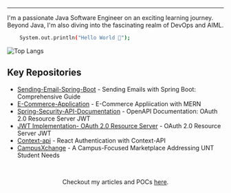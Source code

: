 ---
I'm a passionate Java Software Engineer on an exciting learning journey.
Beyond Java, I'm also diving into the fascinating realm of DevOps and AIML.

```bash
    System.out.println("Hello World 👋");
```

<!--- ![Amrit's GitHub stats](https://github-readme-stats.vercel.app/api?username=amritcsadhikari&show_icons=true&theme=cobalt) -->

![Top Langs](https://github-readme-stats.vercel.app/api/top-langs/?username=aa1588&layout=compact&show_icons=true&theme=highcontrast)

<!---## Amrit Adhikari 
 Developer At - [THE STACK SCHOOL](https://github.com/thestackschool) -->

<!--
**aa1588/aa1588** is a ✨ _special_ ✨ repository because its `README.md` (this file) appears on your GitHub profile.

Here are some ideas to get you started:

- 🔭 I’m currently working on ...
- 🌱 I’m currently learning ...
- 👯 I’m looking to collaborate on ...
- 🤔 I’m looking for help with ...
- 💬 Ask me about ...
- 📫 How to reach me: ...
- 😄 Pronouns: ...
- ⚡ Fun fact: ...
-->
## Key Repositories

* [Sending-Email-Spring-Boot](https://github.com/aa1588/Sending-Email-Spring-Boot) - Sending Emails with Spring Boot: Comprehensive Guide
* [E-Commerce-Application](https://github.com/aa1588/E-Commerce-Application) - E-Commerce Appliication with MERN
* [Spring-Security-API-Documentation](https://github.com/aa1588/Spring-Security-API-Documentation) - OpenAPI Documentation: OAuth 2.0 Resource Server JWT
* [JWT Implementation- OAuth 2.0 Resource Server](https://github.com/aa1588/Jwt-oauth2-resource-server) - OAuth 2.0 Resource Server JWT
* [Context-api](https://github.com/aa1588/React-Context-ProtectedRoutes-Authentication-Fullstack) - React Authentication with Context-API
* [CampusXchange](https://github.com/aa1588/campusXchange) - A Campus-Focused Marketplace Addressing UNT Student Needs

<br>
<p align="center">
  Checkout my articles and POCs <a href="https://aa1588.github.io/profile/">here</a>.
</p>

